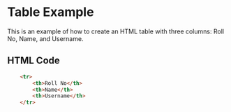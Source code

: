 # Table Example

This is an example of how to create an HTML table with three columns: Roll No, Name, and Username.

## HTML Code

```html
    <tr>
        <th>Roll No</th>
        <th>Name</th>
        <th>Username</th>
    </tr>
